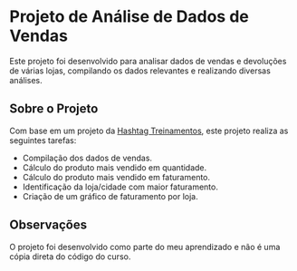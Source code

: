 # Projeto de Análise de Dados de Vendas

Este projeto foi desenvolvido para analisar dados de vendas e devoluções de várias lojas, compilando os dados relevantes e realizando diversas análises.

## Sobre o Projeto

Com base em um projeto da [Hashtag Treinamentos](https://www.hashtagtreinamentos.com), este projeto realiza as seguintes tarefas:

- Compilação dos dados de vendas.
- Cálculo do produto mais vendido em quantidade.
- Cálculo do produto mais vendido em faturamento.
- Identificação da loja/cidade com maior faturamento.
- Criação de um gráfico de faturamento por loja.

## Observações

O projeto foi desenvolvido como parte do meu aprendizado e não é uma cópia direta do código do curso.
